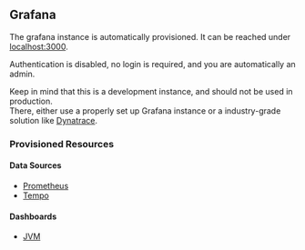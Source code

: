 ## Grafana
The grafana instance is automatically provisioned. It can be reached under [localhost:3000](http://localhost:3000).

Authentication is disabled, no login is required, and you are automatically an admin.

Keep in mind that this is a development instance, and should not be used in production.<br>
There, either use a properly set up Grafana instance or a industry-grade solution like [Dynatrace](https://www.dynatrace.com/).


### Provisioned Resources

#### Data Sources
- [Prometheus](../metrics/docker-compose.yml)
- [Tempo](../tracing/docker-compose.yml)

#### Dashboards
- [JVM](http://localhost:3000/d/a1a9c881-fb28-491f-8837-d02846f33dde/jvm)
